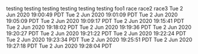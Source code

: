 testing
testing
testing
testing
testing
testing
foo1
race
race2
race3
Tue 2 Jun 2020 19:00:49 PDT
Tue 2 Jun 2020 19:01:09 PDT
Tue 2 Jun 2020 19:05:09 PDT
Tue 2 Jun 2020 19:09:17 PDT
Tue 2 Jun 2020 19:15:41 PDT
Tue 2 Jun 2020 19:18:02 PDT
Tue 2 Jun 2020 19:19:36 PDT
Tue 2 Jun 2020 19:20:27 PDT
Tue 2 Jun 2020 19:21:22 PDT
Tue 2 Jun 2020 19:22:24 PDT
Tue 2 Jun 2020 19:23:34 PDT
Tue 2 Jun 2020 19:25:51 PDT
Tue 2 Jun 2020 19:27:18 PDT
Tue 2 Jun 2020 19:28:04 PDT
